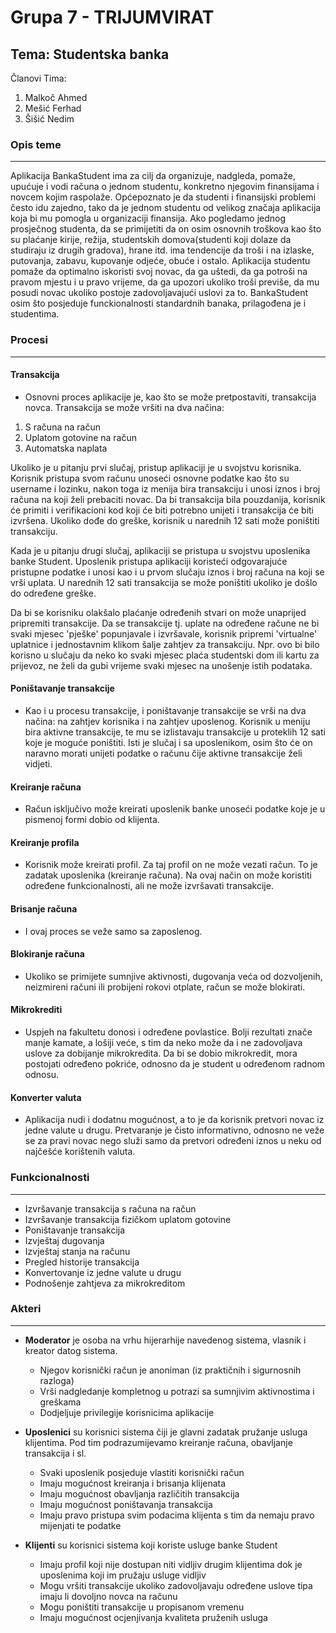 # Grupa 7 - TRIJUMVIRAT
## Tema: Studentska banka 
Članovi Tima:

1. Malkoč Ahmed
2. Mešić Ferhad
3. Šišić Nedim

### Opis teme
--- 

Aplikacija BankaStudent ima za cilj da organizuje, nadgleda, pomaže, upućuje i vodi računa o jednom studentu, konkretno njegovim finansijama i novcem kojim raspolaže. Općepoznato je da studenti i finansijski problemi često idu zajedno, tako da je jednom studentu od velikog značaja aplikacija koja bi mu pomogla u organizaciji finansija. Ako pogledamo jednog prosječnog studenta, da se primijetiti da on osim osnovnih troškova kao što su plaćanje kirije, režija, studentskih domova(studenti koji dolaze da studiraju iz drugih gradova), hrane itd. ima tendencije da troši i na izlaske, putovanja, zabavu, kupovanje odjeće, obuće i ostalo. Aplikacija studentu pomaže da optimalno iskoristi svoj novac, da ga uštedi, da ga potroši na pravom mjestu i u pravo vrijeme, da ga upozori ukoliko troši previše, da mu posudi novac ukoliko postoje zadovoljavajući uslovi za to. BankaStudent osim što posjeduje funckionalnosti standardnih banaka, prilagođena je i studentima.



### Procesi
---
#### Transakcija

 * Osnovni proces aplikacije je, kao što se može pretpostaviti, transakcija novca. Transakcija se može vršiti na dva načina:
 1. S računa na račun
 2. Uplatom gotovine na račun
 3. Automatska naplata
 
 Ukoliko je u pitanju prvi slučaj, pristup aplikaciji je u svojstvu korisnika. Korisnik pristupa svom računu unoseći osnovne podatke kao što su username i lozinku, nakon toga iz menija bira transakciju i unosi iznos i broj računa na koji želi prebaciti novac. Da bi transakcija bila pouzdanija, korisnik će primiti i verifikacioni kod koji će biti potrebno unijeti i transakcija će biti izvršena. Ukoliko dođe do greške, korisnik u narednih 12 sati može poništiti transakciju.
 
 Kada je u pitanju drugi slučaj, aplikaciji se pristupa u svojstvu uposlenika banke Student. Uposlenik pristupa aplikaciji koristeći odgovarajuće pristupne podatke i unosi kao i u prvom slučaju iznos i broj računa na koji se vrši uplata. U narednih 12 sati transakcija se može poništiti ukoliko je došlo do određene greške.
 
 Da bi se korisniku olakšalo plaćanje određenih stvari on može unaprijed pripremiti transakcije. Da se transakcije tj. uplate na određene račune ne bi svaki mjesec 'pješke' popunjavale i izvršavale, korisnik pripremi 'virtualne' uplatnice i jednostavnim klikom šalje zahtjev za transakciju. Npr. ovo bi bilo korisno u slučaju da neko ko svaki mjesec plaća studentski dom ili kartu za prijevoz, ne želi da gubi vrijeme svaki mjesec na unošenje istih podataka.


#### Poništavanje transakcije 

 * Kao i u procesu transakcije, i poništavanje transakcije se vrši na dva načina: na zahtjev korisnika i na zahtjev uposlenog. Korisnik u meniju bira aktivne transakcije, te mu se izlistavaju transakcije u proteklih 12 sati koje je moguće poništiti. Isti je slučaj i sa uposlenikom, osim što će on naravno morati unijeti podatke o računu čije aktivne transakcije želi vidjeti. 

#### Kreiranje računa 

 * Račun isključivo može kreirati uposlenik banke unoseći podatke koje je u pismenoj formi dobio od klijenta.
 
#### Kreiranje profila

 * Korisnik može kreirati profil. Za taj profil on ne može vezati račun. To je zadatak uposlenika (kreiranje računa). Na ovaj način on može koristiti određene funkcionalnosti, ali ne može izvršavati transakcije.

#### Brisanje računa
 * I ovaj proces se veže samo sa zaposlenog.

#### Blokiranje računa
 * Ukoliko se primijete sumnjive aktivnosti, dugovanja veća od dozvoljenih, neizmireni računi ili probijeni rokovi otplate, račun se može blokirati.
 
#### Mikrokrediti

 * Uspjeh na fakultetu donosi i određene povlastice. Bolji rezultati znače manje kamate, a lošiji veće, s tim da neko može da i ne zadovoljava uslove za dobijanje mikrokredita. Da bi se dobio mikrokredit, mora postojati određeno pokriće, odnosno da je student u određenom radnom odnosu. 

#### Konverter valuta
 * Aplikacija nudi i dodatnu mogućnost, a to je da korisnik pretvori novac iz jedne valute u drugu. Pretvaranje je čisto informativno, odnosno ne veže se za pravi novac nego služi samo da pretvori određeni iznos u neku od najčešće korištenih valuta.



### Funkcionalnosti
---
 
 * Izvršavanje transakcija s računa na račun
 * Izvršavanje transakcija fizičkom uplatom gotovine            
 * Poništavanje transakcija
 * Izvještaj dugovanja
 * Izvještaj stanja na računu
 * Pregled historije transakcija
 * Konvertovanje iz jedne valute u drugu
 * Podnošenje zahtjeva za mikrokreditom

### Akteri
---

* **Moderator** je osoba na vrhu hijerarhije navedenog sistema, vlasnik i kreator datog sistema. 
	* Njegov korisnički račun je anoniman (iz praktičnih i sigurnosnih razloga)
	* Vrši nadgledanje kompletnog u potrazi sa sumnjivim aktivnostima i greškama
  * Dodjeljuje privilegije korisnicima aplikacije

* **Uposlenici** su korisnici sistema čiji je glavni zadatak pružanje usluga klijentima. Pod tim podrazumijevamo kreiranje računa, obavljanje transakcija i sl.
	* Svaki uposlenik posjeduje vlastiti korisnički račun
	* Imaju mogućnost kreiranja i brisanja klijenata
	* Imaju mogućnost obavljanja različitih transakcija
  * Imaju mogućnost poništavanja transakcija
  * Imaju pravo pristupa svim podacima klijenta s tim da nemaju pravo mijenjati te podatke
  
* **Klijenti** su korisnici sistema koji koriste usluge banke Student
	* Imaju profil koji nije dostupan niti vidljiv drugim klijentima dok je uposlenima koji im pružaju usluge vidljiv
	* Mogu vršiti transakcije ukoliko zadovoljavaju određene uslove tipa imaju li dovoljno novca na računu
	* Mogu poništiti transakcije u propisanom vremenu
	* Imaju mogućnost ocjenjivanja kvaliteta pruženih usluga

